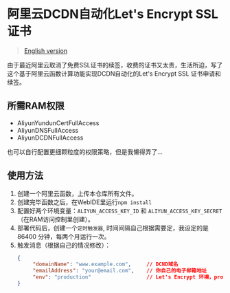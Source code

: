 # 阿里云DCDN自动化Let's Encrypt SSL 证书
> [English version](./README_EN.md)

由于最近阿里云取消了免费SSL证书的续签，收费的证书又太贵，生活所迫，写了这个基于阿里云函数计算功能实现DCDN自动化的Let's Encrypt SSL 证书申请和续签。

## 所需RAM权限
* AliyunYundunCertFullAccess
* AliyunDNSFullAccess
* AliyunDCDNFullAccess

也可以自行配置更细颗粒度的权限策略，但是我懒得弄了...

## 使用方法
1. 创建一个阿里云函数，上传本仓库所有文件。
2. 创建完毕函数之后，在WebIDE里运行`npm install`
3. 配置好两个环境变量：`ALIYUN_ACCESS_KEY_ID` 和 `ALIYUN_ACCESS_KEY_SECRET`（在RAM访问控制里创建）。
4. 部署代码后，创建一个`定时触发器`, 时间间隔自己根据需要定，我设定的是 86400 分钟，每两个月运行一次。
5. 触发消息（根据自己的情况修改）：
   ```json
   {
        "domainName": "www.example.com",     // DCND域名
        "emailAddress": "your@email.com",    // 你自己的电子邮箱地址
        "env": "production"                  // Let's Encrypt 环境，production/staging （选填，默认 production）
   }
   ```